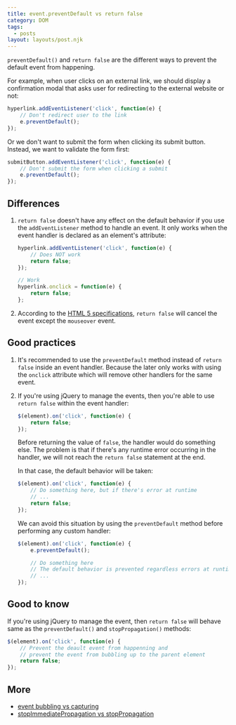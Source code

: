 ```yaml
---
title: event.preventDefault vs return false
category: DOM
tags:
  - posts
layout: layouts/post.njk
---
```


`preventDefault()` and `return false` are the different ways to prevent the default event from happening. 

For example, when user clicks on an external link, we should display a confirmation modal that asks user for redirecting to the external website or not:

```js
hyperlink.addEventListener('click', function(e) {
    // Don't redirect user to the link
    e.preventDefault();
});
```

Or we don't want to submit the form when clicking its submit button. Instead, we want to validate the form first:

```js
submitButton.addEventListener('click', function(e) {
    // Don't submit the form when clicking a submit
    e.preventDefault();
});
```

## Differences

1. `return false` doesn't have any effect on the default behavior if you use the `addEventListener` method to handle an event.
    It only works when the event handler is declared as an element's attribute:

    ```js
    hyperlink.addEventListener('click', function(e) {
        // Does NOT work
        return false;
    });

    // Work
    hyperlink.onclick = function(e) {
        return false;
    };
    ```

2. According to the [HTML 5 specifications](https://www.w3.org/TR/2017/REC-html52-20171214/webappapis.html#the-event-handler-processing-algorithm), `return false` will cancel the event except the `mouseover` event.

## Good practices

1. It's recommended to use the `preventDefault` method instead of `return false` inside an event handler. 
    Because the later only works with using the `onclick` attribute which will remove other handlers for the same event.

2. If you're using jQuery to manage the events, then you're able to use `return false` within the event handler:

    ```js
    $(element).on('click', function(e) {
        return false;
    });
    ```

    Before returning the value of `false`, the handler would do something else.  The problem is that if there's any runtime error occurring in the handler, we will not reach the `return false` statement at the end. 
    
    In that case, the default behavior will be taken:

    ```js
    $(element).on('click', function(e) {
        // Do something here, but if there's error at runtime
        // ...
        return false;
    });
    ```

    We can avoid this situation by using the `preventDefault` method before performing any custom handler:

    ```js
    $(element).on('click', function(e) {
        e.preventDefault();

        // Do something here
        // The default behavior is prevented regardless errors at runtime
        // ...
    });
    ```

## Good to know

If you're using jQuery to manage the event, then `return false` will behave same as the `preventDefault()` and `stopPropagation()` methods:

```js
$(element).on('click', function(e) {
    // Prevent the deault event from happenning and 
    // prevent the event from bubbling up to the parent element
    return false;
});
```

## More

* [event bubbling vs capturing](/event-bubbling-vs-capturing)
* [stopImmediatePropagation vs stopPropagation](/stop-immediate-propagation-vs-stop-propagation)
